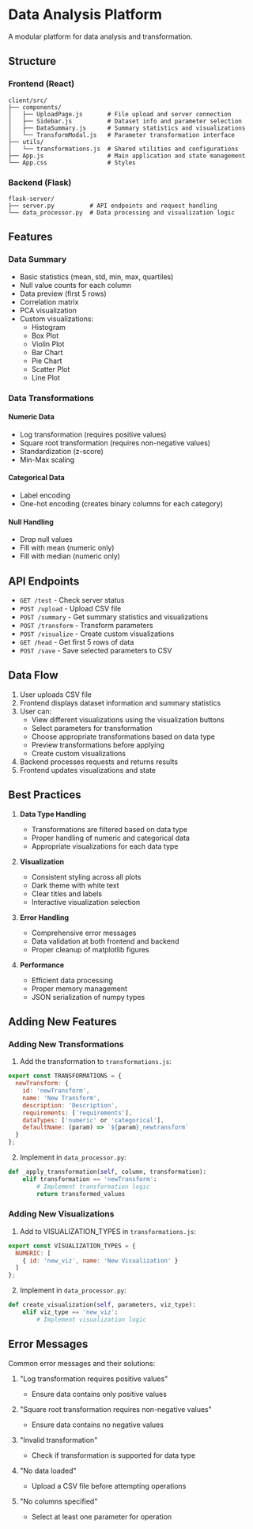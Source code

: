 # Data Analysis Platform

A modular platform for data analysis and transformation.

## Structure

### Frontend (React)

```
client/src/
├── components/
│   ├── UploadPage.js       # File upload and server connection
│   ├── Sidebar.js          # Dataset info and parameter selection
│   ├── DataSummary.js      # Summary statistics and visualizations
│   └── TransformModal.js   # Parameter transformation interface
├── utils/
│   └── transformations.js  # Shared utilities and configurations
├── App.js                  # Main application and state management
└── App.css                 # Styles
```

### Backend (Flask)

```
flask-server/
├── server.py          # API endpoints and request handling
└── data_processor.py  # Data processing and visualization logic
```

## Features

### Data Summary
- Basic statistics (mean, std, min, max, quartiles)
- Null value counts for each column
- Data preview (first 5 rows)
- Correlation matrix
- PCA visualization
- Custom visualizations:
  * Histogram
  * Box Plot
  * Violin Plot
  * Bar Chart
  * Pie Chart
  * Scatter Plot
  * Line Plot

### Data Transformations

#### Numeric Data
- Log transformation (requires positive values)
- Square root transformation (requires non-negative values)
- Standardization (z-score)
- Min-Max scaling

#### Categorical Data
- Label encoding
- One-hot encoding (creates binary columns for each category)

#### Null Handling
- Drop null values
- Fill with mean (numeric only)
- Fill with median (numeric only)

## API Endpoints

- `GET /test` - Check server status
- `POST /upload` - Upload CSV file
- `POST /summary` - Get summary statistics and visualizations
- `POST /transform` - Transform parameters
- `POST /visualize` - Create custom visualizations
- `GET /head` - Get first 5 rows of data
- `POST /save` - Save selected parameters to CSV

## Data Flow

1. User uploads CSV file
2. Frontend displays dataset information and summary statistics
3. User can:
   - View different visualizations using the visualization buttons
   - Select parameters for transformation
   - Choose appropriate transformations based on data type
   - Preview transformations before applying
   - Create custom visualizations
4. Backend processes requests and returns results
5. Frontend updates visualizations and state

## Best Practices

1. **Data Type Handling**
   - Transformations are filtered based on data type
   - Proper handling of numeric and categorical data
   - Appropriate visualizations for each data type

2. **Visualization**
   - Consistent styling across all plots
   - Dark theme with white text
   - Clear titles and labels
   - Interactive visualization selection

3. **Error Handling**
   - Comprehensive error messages
   - Data validation at both frontend and backend
   - Proper cleanup of matplotlib figures

4. **Performance**
   - Efficient data processing
   - Proper memory management
   - JSON serialization of numpy types

## Adding New Features

### Adding New Transformations

1. Add the transformation to `transformations.js`:
```javascript
export const TRANSFORMATIONS = {
  newTransform: {
    id: 'newTransform',
    name: 'New Transform',
    description: 'Description',
    requirements: ['requirements'],
    dataTypes: ['numeric' or 'categorical'],
    defaultName: (param) => `${param}_newtransform`
  }
};
```

2. Implement in `data_processor.py`:
```python
def _apply_transformation(self, column, transformation):
    elif transformation == 'newTransform':
        # Implement transformation logic
        return transformed_values
```

### Adding New Visualizations

1. Add to VISUALIZATION_TYPES in `transformations.js`:
```javascript
export const VISUALIZATION_TYPES = {
  NUMERIC: [
    { id: 'new_viz', name: 'New Visualization' }
  ]
};
```

2. Implement in `data_processor.py`:
```python
def create_visualization(self, parameters, viz_type):
    elif viz_type == 'new_viz':
        # Implement visualization logic
```

## Error Messages

Common error messages and their solutions:

1. "Log transformation requires positive values"
   - Ensure data contains only positive values

2. "Square root transformation requires non-negative values"
   - Ensure data contains no negative values

3. "Invalid transformation"
   - Check if transformation is supported for data type

4. "No data loaded"
   - Upload a CSV file before attempting operations

5. "No columns specified"
   - Select at least one parameter for operation

